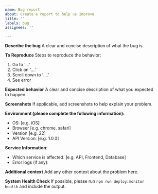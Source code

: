 ```yaml
---
name: Bug report
about: Create a report to help us improve
title: ''
labels: bug
assignees: ''

---
```


**Describe the bug**
A clear and concise description of what the bug is.

**To Reproduce**
Steps to reproduce the behavior:
1. Go to '...'
2. Click on '....'
3. Scroll down to '....'
4. See error

**Expected behavior**
A clear and concise description of what you expected to happen.

**Screenshots**
If applicable, add screenshots to help explain your problem.

**Environment (please complete the following information):**
 - OS: [e.g. iOS]
 - Browser [e.g. chrome, safari]
 - Version [e.g. 22]
 - API Version: [e.g. 1.0.0]

**Service Information:**
 - Which service is affected: [e.g. API, Frontend, Database]
 - Error logs (if any):

**Additional context**
Add any other context about the problem here.

**System Health Check**
If possible, please run `npm run deploy:monitor health` and include the output.